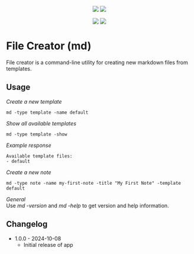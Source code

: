 <p align="center">
<a href="https://github.com/mojoaar/md-app"><img src="https://img.shields.io/github/last-commit/mojoaar/md-app"></a>
<a href="https://github.com/mojoaar/md-app"><img src="https://img.shields.io/github/contributors/mojoaar/md-app"></a>
</p>
<p align="center">
<a href="https://technet.cc"><img src="https://img.shields.io/badge/technet.cc-Blog-blue"></a>
<a href="https://twitter.com/mojoaar"><img src="https://img.shields.io/twitter/follow/mojoaar?style=social"></a>
</p>

# File Creator (md)
File creator is a command-line utility for creating new markdown files from templates.

## Usage

*Create a new template*
```
md -type template -name default
```

*Show all available templates*
```
md -type template -show
```

*Example response*
```
Available template files:
- default
```

*Create a new note*
```
md -type note -name my-first-note -title "My First Note" -template default
```

*General*  
Use *md -version* and *md -help* to get version and help information.

## Changelog
* 1.0.0 - 2024-10-08
  * Initial release of app